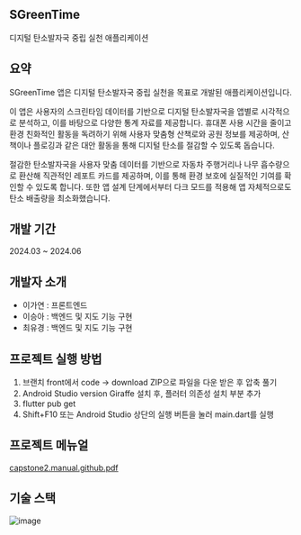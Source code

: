 ## SGreenTime
디지털 탄소발자국 중립 실천 애플리케이션

## 요약
SGreenTime 앱은 디지털 탄소발자국 중립 실천을 목표로 개발된 애플리케이션입니다.

이 앱은 사용자의 스크린타임 데이터를 기반으로 디지털 탄소발자국을 앱별로 시각적으로 분석하고, 이를 바탕으로 다양한 통계 자료를 제공합니다. 휴대폰 사용 시간을 줄이고 환경 친화적인 활동을 독려하기 위해 사용자 맞춤형 산책로와 공원 정보를 제공하며, 산책이나 플로깅과 같은 대안 활동을 통해 디지털 탄소를 절감할 수 있도록 돕습니다.

절감한 탄소발자국을 사용자 맞춤 데이터를 기반으로 자동차 주행거리나 나무 흡수량으로 환산해 직관적인 레포트 카드를 제공하며, 이를 통해 환경 보호에 실질적인 기여를 확인할 수 있도록 합니다. 또한 앱 설계 단계에서부터 다크 모드를 적용해 앱 자체적으로도 탄소 배출량을 최소화했습니다.

## 개발 기간
2024.03 ~ 2024.06

## 개발자 소개
- 이가연 : 프론트엔드
- 이승아 : 백엔드 및 지도 기능 구현
- 최유경 : 백엔드 및 지도 기능 구현

## 프로젝트 실행 방법
1. 브랜치 front에서 code -> download ZIP으로 파일을 다운 받은 후 압축 풀기
2. Android Studio version Giraffe 설치 후, 플러터 의존성 설치 부분 추가
3. flutter pub get
4. Shift+F10 또는 Android Studio 상단의 실행 버튼을 눌러 main.dart를 실행

## 프로젝트 메뉴얼
[capstone2.manual.github.pdf](https://github.com/user-attachments/files/18217868/capstone2.manual.github.pdf)


## 기술 스택
![image](https://github.com/user-attachments/assets/5ea57ce5-5caf-4e5e-9f36-5775b0b09fbf)

